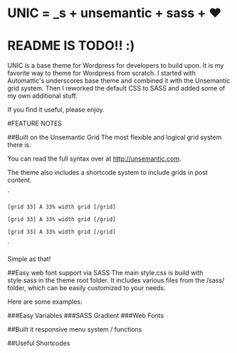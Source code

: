 UNIC = _s + unsemantic + sass + ♥
===
README IS TODO!! :)
===
UNIC is a base theme for Wordpress for developers to build upon. It is my favorite way to theme for Wordpress from scratch. I started with Automattic's underscores base theme and combined it with the Unsemantic grid system. Then I reworked the default CSS to SASS and added some of my own additional stuff.

If you find it useful, please enjoy.

#FEATURE NOTES


##Built on the Unsemantic Grid
The most flexible and logical grid system there is. 

You can read the full syntax over at http://unsemantic.com.

The theme also includes a shortcode system to include grids in post content.

`

    [grid 33] A 33% width grid [/grid]
	
	[grid 33] A 33% width grid [/grid]
	
	[grid 33] A 33% width grid [/grid]
`

Simple as that!

##Easy web font support via SASS
The main style.css is build with style.sass in the theme root folder. It includes various files from the /sass/ folder, which can be easily customized to your needs.

Here are some examples:

###Easy Variables
###SASS Gradient
###Web Fonts

##Built it responsive menu system / functions


##Useful Shortcodes